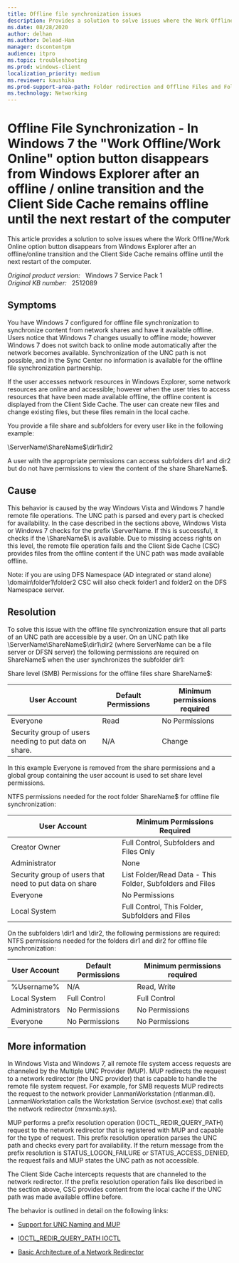 ```yaml
---
title: Offline file synchronization issues
description: Provides a solution to solve issues where the Work Offline/Work Online option button disappears from Windows Explorer after an offline/online transition and the Client Side Cache remains offline until the next restart of the computer.
ms.date: 08/28/2020
author: delhan
ms.author: Delead-Han
manager: dscontentpm
audience: itpro
ms.topic: troubleshooting
ms.prod: windows-client
localization_priority: medium
ms.reviewer: kaushika
ms.prod-support-area-path: Folder redirection and Offline Files and Folders (CSC)
ms.technology: Networking
---
```

# Offline File Synchronization - In Windows 7 the "Work Offline/Work Online" option button disappears from Windows Explorer after an offline / online transition and the Client Side Cache remains offline until the next restart of the computer

This article provides a solution to solve issues where the Work Offline/Work Online option button disappears from Windows Explorer after an offline/online transition and the Client Side Cache remains offline until the next restart of the computer.

_Original product version:_ &nbsp; Windows 7 Service Pack 1  
_Original KB number:_ &nbsp; 2512089

## Symptoms

You have Windows 7 configured for offline file synchronization to synchronize content from network shares and have it available offline. Users notice that Windows 7 changes usually to offline mode; however Windows 7 does not switch back to online mode automatically after the network becomes available. Synchronization of the UNC path is not possible, and in the Sync Center no information is available for the offline file synchronization partnership.

If the user accesses network resources in Windows Explorer, some network resources are online and accessible; however when the user tries to access resources that have been made available offline, the offline content is displayed from the Client Side Cache. The user can create new files and change existing files, but these files remain in the local cache.

You provide a file share and subfolders for every user like in the following example:

\\ServerName\ShareName$\dir1\dir2

A user with the appropriate permissions can access subfolders dir1 and dir2 but do not have permissions to view the content of the share ShareName$.

## Cause

This behavior is caused by the way Windows Vista and Windows 7 handle remote file operations. The UNC path is parsed and every part is checked for availability. In the case described in the sections above, Windows Vista or Windows 7 checks for the prefix \\ServerName. If this is successful, it checks if the \ShareName$\ is available. Due to missing access rights on this level, the remote file operation fails and the Client Side Cache (CSC) provides files from the offline content if the UNC path was made available offline.

Note: if you are using DFS Namespace (AD integrated or stand alone) \\domain\folder1\folder2 CSC will also check folder1 and folder2 on the DFS Namespace server.

## Resolution

To solve this issue with the offline file synchronization ensure that all parts of an UNC path are accessible by a user. On an UNC path like \\ServerName\ShareName$\dir1\dir2 (where ServerName can be a file server or DFSN server) the following permissions are required on ShareName$ when the user synchronizes the subfolder dir1:

Share level (SMB) Permissions for the offline files share ShareName$:

| User Account| Default Permissions| Minimum permissions required |
|---|---|---|
|Everyone|Read|No Permissions|
|Security group of users needing to put data on share.|N/A|Change|

In this example Everyone is removed from the share permissions and a global group containing the user account is used to set share level permissions.

NTFS permissions needed for the root folder ShareName$ for offline file synchronization: 

| User Account| Minimum Permissions Required |
|---|---|
|Creator Owner|Full Control, Subfolders and Files Only|
|Administrator|None|
|Security group of users that need to put data on share|List Folder/Read Data - This Folder, Subfolders and Files|
|Everyone|No Permissions|
|Local System|Full Control, This Folder, Subfolders and Files|


On the subfolders \dir1 and \dir2, the following permissions are required:
 NTFS permissions needed for the folders dir1 and dir2 for offline file synchronization: 

| User Account| Default Permissions| Minimum permissions required |
|---|---|---|
|%Username%|N/A|Read, Write|
|Local System|Full Control|Full Control|
|Administrators|No Permissions|No Permissions|
|Everyone|No Permissions|No Permissions|


## More information

In Windows Vista and Windows 7, all remote file system access requests are channeled by the Multiple UNC Provider (MUP). MUP redirects the request to a network redirector (the UNC provider) that is capable to handle the remote file system request. For example, for SMB requests MUP redirects the request to the network provider LanmanWorkstation (ntlanman.dll). LanmanWorkstation calls the Workstation Service (svchost.exe) that calls the network redirector (mrxsmb.sys).

MUP performs a prefix resolution operation (IOCTL_REDIR_QUERY_PATH) request to the network redirector that is registered with MUP and capable for the type of request. This prefix resolution operation parses the UNC path and checks every part for availability. If the return message from the prefix resolution is STATUS_LOGON_FAILURE or STATUS_ACCESS_DENIED, the request fails and MUP states the UNC path as not accessible.

The Client Side Cache intercepts requests that are channeled to the network redirector. If the prefix resolution operation fails like described in the section above, CSC provides content from the local cache if the UNC path was made available offline before.

The behavior is outlined in detail on the following links:

- [Support for UNC Naming and MUP](https://msdn.microsoft.com/library/ff556761(v=vs.85).aspx)

- [IOCTL_REDIR_QUERY_PATH IOCTL](https://msdn.microsoft.com/library/ff548313(v=vs.85).aspx)

- [Basic Architecture of a Network Redirector](https://msdn.microsoft.com/library/ff538979(v=vs.85).aspx)
